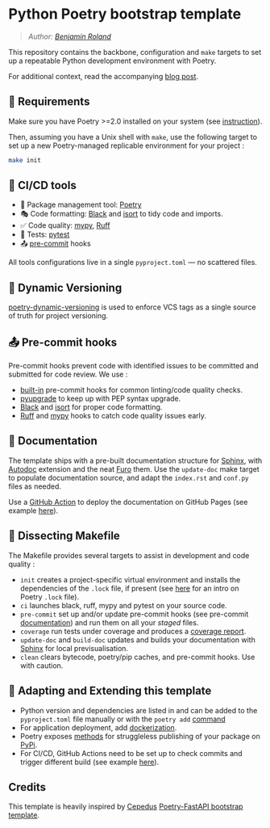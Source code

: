 # Python Poetry bootstrap template
> *Author: [Benjamin Roland](https://www.github.com/parici75)*


This repository contains the backbone, configuration and `make` targets to set up a repeatable Python development environment with Poetry.

For additional context, read the accompanying [blog post](https://benjaminroland.onrender.com/coding&data/migrating-to-poetry).

## 🚦 Requirements
Make sure you have Poetry >=2.0 installed on your system (see [instruction](https://python-poetry.org/docs/#installing-with-the-official-installer)).

Then, assuming you have a Unix shell with `make`, use the following target to set up a new Poetry-managed replicable environment for your project :
```bash
make init
```

## 👷 CI/CD tools
- 🚀 Package management tool: [Poetry](https://python-poetry.org/docs/)
- 🎭 Code formatting: [Black](https://black.readthedocs.io/en/stable/index.html) and [isort](https://pycqa.github.io/isort/index.html) to tidy code and imports.
- ✅ Code quality: [mypy](https://mypy.readthedocs.io/en/stable/), [Ruff](https://docs.astral.sh/ruff/)
- 🧪 Tests: [pytest](https://docs.pytest.org/en/latest/)
- 📤 [pre-commit](https://pre-commit.com/) hooks


All tools configurations live in a single `pyproject.toml` — no scattered files.


## 🔖 Dynamic Versioning
[poetry-dynamic-versioning](https://github.com/mtkennerly/poetry-dynamic-versioning) is used to enforce VCS tags as a single source of truth for project versioning.


## 📤 Pre-commit hooks
Pre-commit hooks prevent code with identified issues to be committed and submitted for code review.
We use :
- [built-in](https://pre-commit.com/hooks.html) pre-commit hooks for common linting/code quality checks.
- [pyupgrade](https://github.com/asottile/pyupgrade) to keep up with PEP syntax upgrade.
- [Black](https://black.readthedocs.io/en/stable/index.html) and [isort](https://pycqa.github.io/isort/index.html) for proper code formatting.
- [Ruff](https://beta.ruff.rs/docs/) and [mypy](https://mypy.readthedocs.io/en/stable/) hooks to catch code quality issues early.


## 📝 Documentation
The template ships with a pre-built documentation structure for [Sphinx](https://www.sphinx-doc.org/en/master/), with [Autodoc](https://www.sphinx-doc.org/en/master/usage/extensions/autodoc.html) extension and the neat [Furo](https://github.com/pradyunsg/furo) them. Use the `update-doc` make target to populate documentation source, and adapt the `index.rst` and `conf.py` files as needed.

Use a [GitHub Action](https://github.com/peaceiris/actions-gh-pages) to deploy the documentation on GitHub Pages (see example [here](https://github.com/Parici75/statsplotly/blob/main/.github/workflows/sphinx.yml)).


## 🔩 Dissecting Makefile
The Makefile provides several targets to assist in development and code quality :
- `init` creates a project-specific virtual environment and installs the dependencies of the `.lock` file, if present (see [here](https://python-poetry.org/docs/basic-usage/#installing-dependencies) for an intro on Poetry `.lock` file).
- `ci` launches black, ruff, mypy and pytest on your source code.
- `pre-commit` set up and/or update pre-commit hooks (see pre-commit [documentation](https://pre-commit.com/)) and run them on all your *staged* files.
- `coverage` run tests under coverage and produces a [coverage report](https://coverage.readthedocs.io/en/7.5.0/).
- `update-doc` and `build-doc` updates and builds your documentation with [Sphinx](https://www.sphinx-doc.org/en/master/) for local previsualisation.
- `clean` clears bytecode, poetry/pip caches, and pre-commit hooks. Use with caution.


## 🚛 Adapting and Extending this template
- Python version and dependencies are listed in and can be added to the `pyproject.toml` file manually or with the `poetry add` [command](https://python-poetry.org/docs/cli/#add)
- For application deployment, add [dockerization](https://github.com/orgs/python-poetry/discussions/1879#).
- Poetry exposes [methods](https://python-poetry.org/docs/cli/#publish) for struggleless publishing of your package on [PyPi](https://pypi.org/).
- For CI/CD, GitHub Actions need to be set up to check commits and trigger different build (see example [here](https://github.com/Parici75/statsplotly/tree/main/.github/workflows)).


## Credits
This template is heavily inspired by [Cepedus](https://www.github.com/cepedus) [Poetry-FastAPI bootstrap template](https://github.com/cepedus/python-app-bootstrap).
